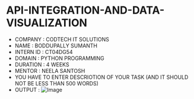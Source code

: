 # API-INTEGRATION-AND-DATA-VISUALIZATION
* COMPANY : CODTECH IT SOLUTIONS
* NAME : BODDUPALLY SUMANTH
* INTERN ID : CT04DG54
* DOMAIN : PYTHON PROGRAMMING
* DURATION : 4 WEEKS
* MENTOR : NEELA SANTOSH
*  YOU HAVE TO ENTER DESCRIOTION OF YOUR TASK (AND IT SHOULD NOT BE LESS THAN 500 WORDS)
*  OUTPUT : ![Image](https://github.com/user-attachments/assets/3bf3bbc6-d9d9-4116-a46a-258db72a4f1f)




